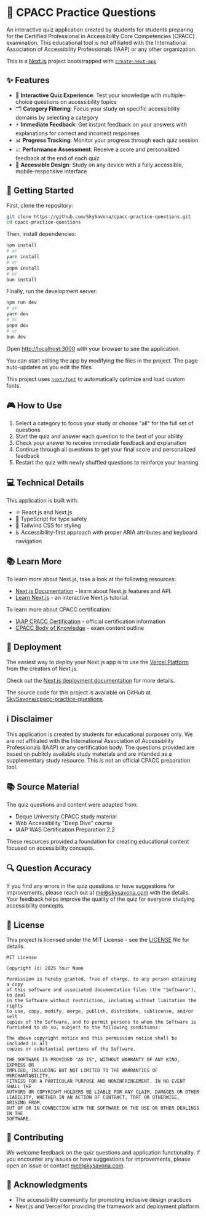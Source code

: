 # 🧠 CPACC Practice Questions

An interactive quiz application created by students for students preparing for the Certified Professional in Accessibility Core Competencies (CPACC) examination. This educational tool is not affiliated with the International Association of Accessibility Professionals (IAAP) or any other organization.

This is a [Next.js](https://nextjs.org) project bootstrapped with [`create-next-app`](https://nextjs.org/docs/app/api-reference/cli/create-next-app).

## ✨ Features

- 🎯 **Interactive Quiz Experience**: Test your knowledge with multiple-choice questions on accessibility topics
- 🗂️ **Category Filtering**: Focus your study on specific accessibility domains by selecting a category
- ⚡ **Immediate Feedback**: Get instant feedback on your answers with explanations for correct and incorrect responses
- 📊 **Progress Tracking**: Monitor your progress through each quiz session
- 📈 **Performance Assessment**: Receive a score and personalized feedback at the end of each quiz
- 📱 **Accessible Design**: Study on any device with a fully accessible, mobile-responsive interface

## 🚀 Getting Started

First, clone the repository:

```bash
git clone https://github.com/SkySavona/cpacc-practice-questions.git
cd cpacc-practice-questions
```

Then, install dependencies:

```bash
npm install
# or
yarn install
# or
pnpm install
# or
bun install
```

Finally, run the development server:

```bash
npm run dev
# or
yarn dev
# or
pnpm dev
# or
bun dev
```

Open [http://localhost:3000](http://localhost:3000) with your browser to see the application.

You can start editing the app by modifying the files in the project. The page auto-updates as you edit the files.

This project uses [`next/font`](https://nextjs.org/docs/app/building-your-application/optimizing/fonts) to automatically optimize and load custom fonts.

## 🎮 How to Use

1. Select a category to focus your study or choose "all" for the full set of questions
2. Start the quiz and answer each question to the best of your ability
3. Check your answer to receive immediate feedback and explanation
4. Continue through all questions to get your final score and personalized feedback
5. Restart the quiz with newly shuffled questions to reinforce your learning

## 💻 Technical Details

This application is built with:
- ⚛️ React.js and Next.js
- 📘 TypeScript for type safety
- 🎨 Tailwind CSS for styling
- ♿ Accessibility-first approach with proper ARIA attributes and keyboard navigation

## 📚 Learn More

To learn more about Next.js, take a look at the following resources:

- [Next.js Documentation](https://nextjs.org/docs) - learn about Next.js features and API.
- [Learn Next.js](https://nextjs.org/learn) - an interactive Next.js tutorial.

To learn more about CPACC certification:

- [IAAP CPACC Certification](https://www.accessibilityassociation.org/cpacc) - official certification information
- [CPACC Body of Knowledge](https://www.accessibilityassociation.org/sfsites/c/resource/CPACCBoK) - exam content outline

## 🚀 Deployment

The easiest way to deploy your Next.js app is to use the [Vercel Platform](https://vercel.com/new?utm_medium=default-template&filter=next.js&utm_source=create-next-app&utm_campaign=create-next-app-readme) from the creators of Next.js.

Check out the [Next.js deployment documentation](https://nextjs.org/docs/app/building-your-application/deploying) for more details.

The source code for this project is available on GitHub at [SkySavona/cpacc-practice-questions](https://github.com/SkySavona/cpacc-practice-questions).

## ℹ️ Disclaimer

This application is created by students for educational purposes only. We are not affiliated with the International Association of Accessibility Professionals (IAAP) or any certification body. The questions provided are based on publicly available study materials and are intended as a supplementary study resource. This is not an official CPACC preparation tool.

## 📚 Source Material

The quiz questions and content were adapted from:
- Deque University CPACC study material
- Web Accessibility "Deep Dive" course
- IAAP WAS Certification Preparation 2.2

These resources provided a foundation for creating educational content focused on accessibility concepts.

## 🔍 Question Accuracy

If you find any errors in the quiz questions or have suggestions for improvements, please reach out at me@skysavona.com with the details. Your feedback helps improve the quality of the quiz for everyone studying accessibility concepts.

## 📄 License

This project is licensed under the MIT License - see the [LICENSE](LICENSE) file for details.

```
MIT License

Copyright (c) 2025 Your Name

Permission is hereby granted, free of charge, to any person obtaining a copy
of this software and associated documentation files (the "Software"), to deal
in the Software without restriction, including without limitation the rights
to use, copy, modify, merge, publish, distribute, sublicense, and/or sell
copies of the Software, and to permit persons to whom the Software is
furnished to do so, subject to the following conditions:

The above copyright notice and this permission notice shall be included in all
copies or substantial portions of the Software.

THE SOFTWARE IS PROVIDED "AS IS", WITHOUT WARRANTY OF ANY KIND, EXPRESS OR
IMPLIED, INCLUDING BUT NOT LIMITED TO THE WARRANTIES OF MERCHANTABILITY,
FITNESS FOR A PARTICULAR PURPOSE AND NONINFRINGEMENT. IN NO EVENT SHALL THE
AUTHORS OR COPYRIGHT HOLDERS BE LIABLE FOR ANY CLAIM, DAMAGES OR OTHER
LIABILITY, WHETHER IN AN ACTION OF CONTRACT, TORT OR OTHERWISE, ARISING FROM,
OUT OF OR IN CONNECTION WITH THE SOFTWARE OR THE USE OR OTHER DEALINGS IN THE
SOFTWARE.
```

## 🤝 Contributing

We welcome feedback on the quiz questions and application functionality. If you encounter any issues or have suggestions for improvements, please open an issue or contact me@skysavona.com.

## 🙏 Acknowledgments

- The accessibility community for promoting inclusive design practices
- Next.js and Vercel for providing the framework and deployment platform